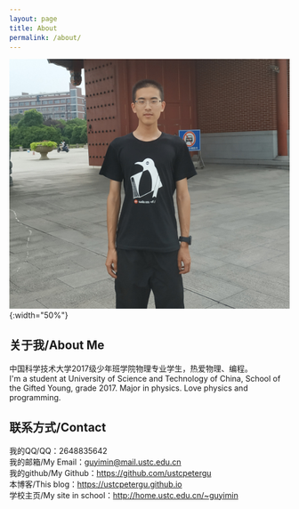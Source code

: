 ```yaml
---
layout: page
title: About
permalink: /about/
---
```

![My Photo](/images/mypic3.jpg){:width="50%"}
<!--<img src="/images/mypic3.jpg" width="60%"/>-->
## 关于我/About Me
中国科学技术大学2017级少年班学院物理专业学生，热爱物理、编程。  
I'm a student at University of Science and Technology of China, School of the Gifted Young, grade 2017. Major in physics. Love physics and programming. 
## 联系方式/Contact
我的QQ/QQ：2648835642  
我的邮箱/My Email：<guyimin@mail.ustc.edu.cn>  
我的github/My Github：<https://github.com/ustcpetergu>  
本博客/This blog：<https://ustcpetergu.github.io>  
学校主页/My site in school：<http://home.ustc.edu.cn/~guyimin>  
